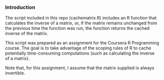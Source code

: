 ### Introduction

The script included in this repo (cachematrix.R) includes an
R function that calculates the inverse of a matrix, or, if the
matrix remains unchanged from the previous time the function 
was run, the function returns the cached inverse of the matrix.


This script was prepared as an assignment for the Coursera 
R Programming course. 
The goal is to take advantage of the scoping rules of R to
cache potentially time-consuming computations (such as calculating
the inverse of a matrix).


Note that, for this assignment, I assume that the matrix supplied is always
invertible.

